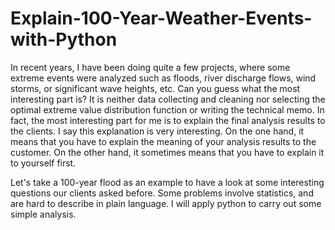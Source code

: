 # Explain-100-Year-Weather-Events-with-Python

In recent years, I have been doing quite a few projects, where some extreme events were analyzed such as floods, river discharge flows,
wind storms, or significant wave heights, etc. Can you guess what the most interesting part is? It is neither data collecting and 
cleaning nor selecting the optimal extreme value distribution function or writing the technical memo. In fact, the most interesting 
part for me is to explain the final analysis results to the clients. I say this explanation is very interesting. On the one hand, 
it means that you have to explain the meaning of your analysis results to the customer. On the other hand, it sometimes means that 
you have to explain it to yourself first.

Let's take a 100-year flood as an example to have a look at some interesting questions our clients asked before. 
Some problems involve statistics, and are hard to describe in plain language. 
I will apply python to carry out some simple analysis.
